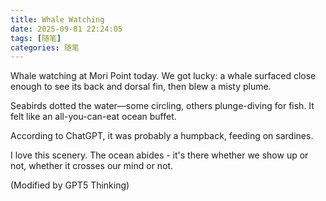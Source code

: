 ```yaml
---
title: Whale Watching
date: 2025-09-01 22:24:05
tags: [随笔]
categories: 随笔
---
```


Whale watching at Mori Point today. We got lucky: a whale surfaced close enough to see its back and dorsal fin, then blew a misty plume.

Seabirds dotted the water—some circling, others plunge-diving for fish. It felt like an all-you-can-eat ocean buffet.

According to ChatGPT, it was probably a humpback, feeding on sardines.

I love this scenery. The ocean abides - it's there whether we show up or not, whether it crosses our mind or not.

(Modified by GPT5 Thinking)